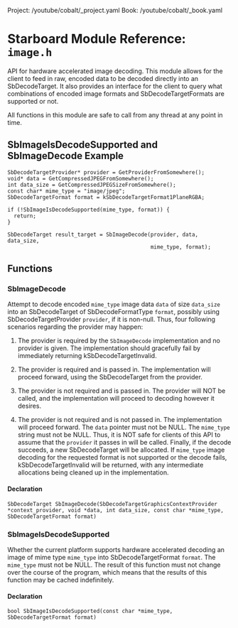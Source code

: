 Project: /youtube/cobalt/_project.yaml
Book: /youtube/cobalt/_book.yaml

# Starboard Module Reference: `image.h`

API for hardware accelerated image decoding. This module allows for the client
to feed in raw, encoded data to be decoded directly into an SbDecodeTarget. It
also provides an interface for the client to query what combinations of encoded
image formats and SbDecodeTargetFormats are supported or not.

All functions in this module are safe to call from any thread at any point in
time.

## SbImageIsDecodeSupported and SbImageDecode Example

```
SbDecodeTargetProvider* provider = GetProviderFromSomewhere();
void* data = GetCompressedJPEGFromSomewhere();
int data_size = GetCompressedJPEGSizeFromSomewhere();
const char* mime_type = "image/jpeg";
SbDecodeTargetFormat format = kSbDecodeTargetFormat1PlaneRGBA;

if (!SbImageIsDecodeSupported(mime_type, format)) {
  return;
}

SbDecodeTarget result_target = SbImageDecode(provider, data, data_size,
                                             mime_type, format);

```

## Functions

### SbImageDecode

Attempt to decode encoded `mime_type` image data `data` of size `data_size` into
an SbDecodeTarget of SbDecodeFormatType `format`, possibly using
SbDecodeTargetProvider `provider`, if it is non-null. Thus, four following
scenarios regarding the provider may happen:

1.  The provider is required by the `SbImageDecode` implementation and no
    provider is given. The implementation should gracefully fail by immediately
    returning kSbDecodeTargetInvalid.

1.  The provider is required and is passed in. The implementation will proceed
    forward, using the SbDecodeTarget from the provider.

1.  The provider is not required and is passed in. The provider will NOT be
    called, and the implementation will proceed to decoding however it desires.

1.  The provider is not required and is not passed in. The implementation will
    proceed forward. The `data` pointer must not be NULL. The `mime_type` string
    must not be NULL. Thus, it is NOT safe for clients of this API to assume
    that the `provider` it passes in will be called. Finally, if the decode
    succeeds, a new SbDecodeTarget will be allocated. If `mime_type` image
    decoding for the requested format is not supported or the decode fails,
    kSbDecodeTargetInvalid will be returned, with any intermediate allocations
    being cleaned up in the implementation.

#### Declaration

```
SbDecodeTarget SbImageDecode(SbDecodeTargetGraphicsContextProvider *context_provider, void *data, int data_size, const char *mime_type, SbDecodeTargetFormat format)
```

### SbImageIsDecodeSupported

Whether the current platform supports hardware accelerated decoding an image of
mime type `mime_type` into SbDecodeTargetFormat `format`. The `mime_type` must
not be NULL. The result of this function must not change over the course of the
program, which means that the results of this function may be cached
indefinitely.

#### Declaration

```
bool SbImageIsDecodeSupported(const char *mime_type, SbDecodeTargetFormat format)
```

